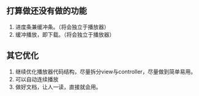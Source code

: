 



## 打算做还没有做的功能
1. 进度条兼缓冲条。（将会独立于播放器）
2. 缓冲播放，即下载。（将会独立于播放器）

## 其它优化
1. 继续优化播放器代码结构，尽量拆分view与controller，尽量做到简单易用。
3. 可以自动连续播放
4. 做好文档，让人一读，直接就会用。
